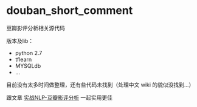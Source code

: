 # douban_short_comment
豆瓣影评分析相关源代码

版本及lib：
* python 2.7
* tflearn
* MYSQLdb
* ...

目前没有太多时间做整理，还有些代码未找到（处理中文 wiki 的貌似没找到...）

跟文章 [实战NLP-豆瓣影评分析](https://zhuanlan.zhihu.com/p/27198713) 一起实用更佳
